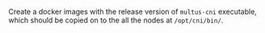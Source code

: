 Create a docker images with the release version of ``multus-cni`` executable,
which should be copied on to the all the nodes at ``/opt/cni/bin/``.
